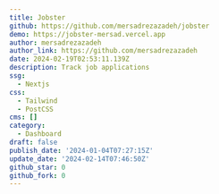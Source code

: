 ```yaml
---
title: Jobster
github: https://github.com/mersadrezazadeh/jobster
demo: https://jobster-mersad.vercel.app
author: mersadrezazadeh
author_link: https://github.com/mersadrezazadeh
date: 2024-02-19T02:53:11.139Z
description: Track job applications
ssg:
  - Nextjs
css:
  - Tailwind
  - PostCSS
cms: []
category:
  - Dashboard
draft: false
publish_date: '2024-01-04T07:27:15Z'
update_date: '2024-02-14T07:46:50Z'
github_star: 0
github_fork: 0
---
```

